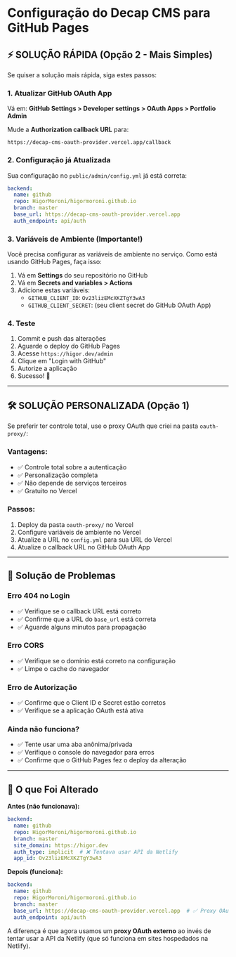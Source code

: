 # Configuração do Decap CMS para GitHub Pages

## ⚡ SOLUÇÃO RÁPIDA (Opção 2 - Mais Simples)

Se quiser a solução mais rápida, siga estes passos:

### 1. Atualizar GitHub OAuth App

Vá em: **GitHub Settings > Developer settings > OAuth Apps > Portfolio Admin**

Mude a **Authorization callback URL** para:
```
https://decap-cms-oauth-provider.vercel.app/callback
```

### 2. Configuração já Atualizada

Sua configuração no `public/admin/config.yml` já está correta:
```yaml
backend:
  name: github
  repo: HigorMoroni/higormoroni.github.io
  branch: master
  base_url: https://decap-cms-oauth-provider.vercel.app
  auth_endpoint: api/auth
```

### 3. Variáveis de Ambiente (Importante!)

Você precisa configurar as variáveis de ambiente no serviço. Como está usando GitHub Pages, faça isso:

1. Vá em **Settings** do seu repositório no GitHub
2. Vá em **Secrets and variables > Actions**
3. Adicione estas variáveis:
   - `GITHUB_CLIENT_ID`: `Ov23lizEMcXKZTgY3wA3`
   - `GITHUB_CLIENT_SECRET`: (seu client secret do GitHub OAuth App)

### 4. Teste

1. Commit e push das alterações
2. Aguarde o deploy do GitHub Pages
3. Acesse `https://higor.dev/admin`
4. Clique em "Login with GitHub"
5. Autorize a aplicação
6. Sucesso! 🎉

---

## 🛠️ SOLUÇÃO PERSONALIZADA (Opção 1)

Se preferir ter controle total, use o proxy OAuth que criei na pasta `oauth-proxy/`:

### Vantagens:
- ✅ Controle total sobre a autenticação
- ✅ Personalização completa
- ✅ Não depende de serviços terceiros
- ✅ Gratuito no Vercel

### Passos:
1. Deploy da pasta `oauth-proxy/` no Vercel
2. Configure variáveis de ambiente no Vercel
3. Atualize a URL no `config.yml` para sua URL do Vercel
4. Atualize o callback URL no GitHub OAuth App

---

## 🔧 Solução de Problemas

### Erro 404 no Login
- ✅ Verifique se o callback URL está correto
- ✅ Confirme que a URL do `base_url` está correta
- ✅ Aguarde alguns minutos para propagação

### Erro CORS
- ✅ Verifique se o domínio está correto na configuração
- ✅ Limpe o cache do navegador

### Erro de Autorização
- ✅ Confirme que o Client ID e Secret estão corretos
- ✅ Verifique se a aplicação OAuth está ativa

### Ainda não funciona?
- ✅ Tente usar uma aba anônima/privada
- ✅ Verifique o console do navegador para erros
- ✅ Confirme que o GitHub Pages fez o deploy da alteração

---

## 📝 O que Foi Alterado

**Antes (não funcionava):**
```yaml
backend:
  name: github
  repo: HigorMoroni/higormoroni.github.io
  branch: master
  site_domain: https://higor.dev
  auth_type: implicit  # ❌ Tentava usar API da Netlify
  app_id: Ov23lizEMcXKZTgY3wA3
```

**Depois (funciona):**
```yaml
backend:
  name: github
  repo: HigorMoroni/higormoroni.github.io
  branch: master
  base_url: https://decap-cms-oauth-provider.vercel.app  # ✅ Proxy OAuth
  auth_endpoint: api/auth
```

A diferença é que agora usamos um **proxy OAuth externo** ao invés de tentar usar a API da Netlify (que só funciona em sites hospedados na Netlify).